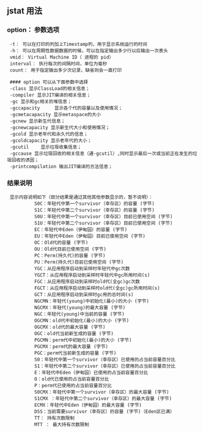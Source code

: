 ## jstat 用法
   

  ### option： 参数选项
     -t： 可以在打印的列加上Timestamp列，用于显示系统运行的时间
     -h： 可以在周期性数据数据的时候，可以在指定输出多少行以后输出一次表头
     vmid： Virtual Machine ID（ 进程的 pid）
     interval： 执行每次的间隔时间，单位为毫秒
     count： 用于指定输出多少次记录，缺省则会一直打印
     
     #### option 可以从下面参数中选择
     -class 显示ClassLoad的相关信息；
     -compiler 显示JIT编译的相关信息；
     -gc 显示和gc相关的堆信息；
     -gccapacity 　　 显示各个代的容量以及使用情况；
     -gcmetacapacity 显示metaspace的大小
     -gcnew 显示新生代信息；
     -gcnewcapacity 显示新生代大小和使用情况；
     -gcold 显示老年代和永久代的信息；
     -gcoldcapacity 显示老年代的大小；
     -gcutil　　 显示垃圾收集信息；
     -gccause 显示垃圾回收的相关信息（通-gcutil）,同时显示最后一次或当前正在发生的垃圾回收的诱因；
     -printcompilation 输出JIT编译的方法信息；
     
     
   ### 结果说明
     显示内容说明如下（部分结果是通过其他其他参数显示的，暂不说明）：
              S0C：年轻代中第一个survivor（幸存区）的容量 (字节) 
              S1C：年轻代中第二个survivor（幸存区）的容量 (字节) 
              S0U：年轻代中第一个survivor（幸存区）目前已使用空间 (字节) 
              S1U：年轻代中第二个survivor（幸存区）目前已使用空间 (字节) 
              EC：年轻代中Eden（伊甸园）的容量 (字节) 
              EU：年轻代中Eden（伊甸园）目前已使用空间 (字节) 
              OC：Old代的容量 (字节) 
              OU：Old代目前已使用空间 (字节) 
              PC：Perm(持久代)的容量 (字节) 
              PU：Perm(持久代)目前已使用空间 (字节) 
              YGC：从应用程序启动到采样时年轻代中gc次数 
              YGCT：从应用程序启动到采样时年轻代中gc所用时间(s) 
              FGC：从应用程序启动到采样时old代(全gc)gc次数 
              FGCT：从应用程序启动到采样时old代(全gc)gc所用时间(s) 
              GCT：从应用程序启动到采样时gc用的总时间(s) 
              NGCMN：年轻代(young)中初始化(最小)的大小 (字节) 
              NGCMX：年轻代(young)的最大容量 (字节) 
              NGC：年轻代(young)中当前的容量 (字节) 
              OGCMN：old代中初始化(最小)的大小 (字节) 
              OGCMX：old代的最大容量 (字节) 
              OGC：old代当前新生成的容量 (字节) 
              PGCMN：perm代中初始化(最小)的大小 (字节) 
              PGCMX：perm代的最大容量 (字节)   
              PGC：perm代当前新生成的容量 (字节) 
              S0：年轻代中第一个survivor（幸存区）已使用的占当前容量百分比 
              S1：年轻代中第二个survivor（幸存区）已使用的占当前容量百分比 
              E：年轻代中Eden（伊甸园）已使用的占当前容量百分比 
              O：old代已使用的占当前容量百分比 
              P：perm代已使用的占当前容量百分比 
              S0CMX：年轻代中第一个survivor（幸存区）的最大容量 (字节) 
              S1CMX ：年轻代中第二个survivor（幸存区）的最大容量 (字节) 
              ECMX：年轻代中Eden（伊甸园）的最大容量 (字节) 
              DSS：当前需要survivor（幸存区）的容量 (字节)（Eden区已满） 
              TT： 持有次数限制 
              MTT ： 最大持有次数限制 